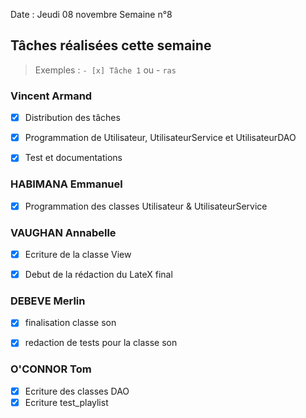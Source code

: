Date : Jeudi 08 novembre
Semaine n°8

## Tâches réalisées cette semaine

> Exemples : `- [x] Tâche 1` ou - `ras`

### Vincent Armand
- [x] Distribution des tâches
- [x] Programmation de Utilisateur, UtilisateurService et UtilisateurDAO
- [x] Test et documentations 



### HABIMANA Emmanuel
- [x] Programmation des classes Utilisateur & UtilisateurService


### VAUGHAN Annabelle
- [x] Ecriture de la classe View
- [x] Debut de la rédaction du LateX final



### DEBEVE Merlin
-[x] finalisation classe son
-[x] redaction de tests pour la classe son


### O'CONNOR Tom
- [x] Ecriture des classes DAO
- [x] Ecriture test_playlist
